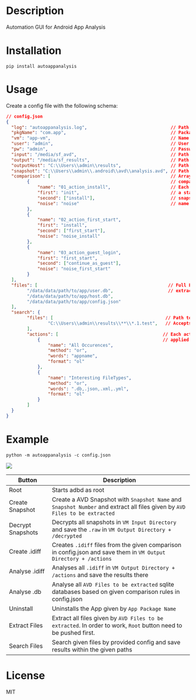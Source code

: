 # Description

Automation GUI for Android App Analysis

# Installation

`pip install autoappanalysis`

# Usage

Create a config file with the following schema:

```json
// config.json
{
  "log": "autoappanalysis.log",                                // Path to log file
  "pkgName": "com.app",                                        // Package Name
  "vm": "app-vm",                                              // Name of the VM
  "user": "admin",                                             // User Name 
  "pw": "admin",                                               // Password
  "input": "/media/sf_avd",                                    // Path to AVD shared folder on VM
  "output": "/media/sf_results",                               // Path to result shared folder on VM
  "outputHost": "C:\\Users\\admin\\results",                   // Path to result shared folder on host
  "snapshot": "C:\\Users\\admin\\.android\\avd\\analysis.avd", // Path to AVD shared folder on host
  "comparison": [                                              // Array of objects to provide different 
        {                                                      // comparison setup. 
            "name": "01_action_install",                       // Each object holds a comparison name,        
            "first": "init",                                   // a starting snapshot (first) to which the other 
            "second": ["install"],                             // snapshots (second) will be compared against
            "noise": "noise"                                   // name of the noise snapshot
        },                                                      
        {
            "name": "02_action_first_start",
            "first": "install",
            "second": ["first_start"],
            "noise": "noise_install"
        },
        {
            "name": "03_action_guest_login",
            "first": "first_start",
            "second": ["continue_as_guest"],
            "noise": "noise_first_start"
        }
  ],
  "files": [                                                  // Full Paths to files which are going to be
        "/data/data/path/to/app/user.db",                     // extracted for each snapshot
        "/data/data/path/to/app/host.db",
        "/data/data/path/to/app/config.json"
  ],
  "search": {
        "files": [                                           // Path to files which shall be searched
                "C:\\Users\\admin\\results\\**\\*.1.test",   // Accepts globe patterns
        ],
        "actions": [                                        // Each action specified here will be
            {                                               // applied to each files listed before
                "name": "All Occurences",
                "method": "or",
                "words": "appname",
                "format": "ol"
            },
            {
                "name": "Interesting FileTypes",
                "method": "or",
                "words": ".db,.json,.xml,.yml",
                "format": "ol"
            }
        ]
  }
}
```


# Example

`python -m autoappanalysis -c config.json`


![](img/01.png)


| Button | Description |
| --- | ---|
| Root | Starts adbd as root |
| Create Snapshot | Create a AVD Snapshot with `Snapshot Name` and `Snapshot Number` and extract all files given by `AVD Files to be extracted` |
| Decrypt Snapshots | Decrypts all snapshots in `VM Input Directory` and save the `.raw` in `VM Output Directory + /decrypted` |
| Create .idiff | Creates `.idiff` files from the given comparison in config.json and save them in `VM Output Directory + /actions` |
| Analyse .idiff | Analyses all `.idiff` in `VM Output Directory + /actions` and save the results there |
| Analyse .db | Analyse all `AVD Files to be extracted` sqlite databases based on given comparison rules in config.json |
| Uninstall | Uninstalls the App given by `App Package Name` |
| Extract Files | Extract all files given by `AVD Files to be extracted`. In order to work, `Root` button need to be pushed first. |
| Search Files | Search given files by provided config and save results within the given paths |


# License

MIT